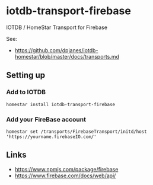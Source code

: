 # iotdb-transport-firebase
IOTDB / HomeStar Transport for Firebase

See:
* https://github.com/dpjanes/iotdb-homestar/blob/master/docs/transports.md

## Setting up

### Add to IOTDB

    homestar install iotdb-transport-firebase

### Add your FireBase account

    homestar set /transports/FirebaseTransport/initd/host 'https://yourname.firebaseIO.com/'


## Links

* https://www.npmjs.com/package/firebase
* https://www.firebase.com/docs/web/api/

